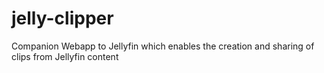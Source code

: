 # jelly-clipper
Companion Webapp to Jellyfin which enables the creation and sharing of clips from Jellyfin content
